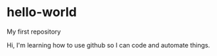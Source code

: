 # hello-world
My first repository

Hi, I'm learning how to use github so I can code and automate things.
